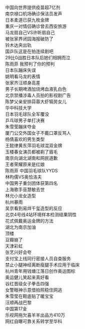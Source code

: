 中国向世界提供疫苗超7亿剂  
南京禄口机场确诊保洁员发声  
日本柔道已获九枚金牌  
重庆一对情侣确诊曾去西安旅游  
马龙扇自己VS许昕扇自己  
被张家界闭园海报破防了  
铃木达央出轨  
国乒队这是在拍连续剧吧  
29比0战胜日本队后她们相拥而泣  
陈雨菲 我预判了你的预判  
日本队蹦床失误  
姚明看马龙的表情  
张家齐汪顺身高差  
男子长期啤酒加烧烤血液乳白色  
北京禁播涉毒人员拍的影视剧广告  
陈梦父亲安排蒜蓉大虾犒劳女儿  
华中科技大学  
日本羽毛球队全军覆没  
乒乓球男子单打决赛  
朱雪莹蹦床夺金  
厦门公交外国女子不戴口罩反骂人  
杨倩喜欢的男生类型  
王懿律黄东萍羽毛球混双金牌  
玉楼春女演员都被剃了眉毛  
南京向湖北湖南和网民道歉  
王者荣耀原来是红娘  
陈雨菲 中国羽毛球队YYDS  
林昀儒VS奥恰洛夫  
中国男子重剑团体获第四名  
上海歌手巫慧敏去世  
林允小龙女造型  
杭州暴雨  
吴京看到易烊千玺造型的反应  
北京4号线4站环境样本检测结果阴性  
花式佩戴奥运金牌的方法  
湖北为南京加油  
顶楼  
豆瓣崩了  
天津彩虹  
张艺兴好会夸  
支付宝上线同行密接人员自查服务  
禁止小腿神经离断瘦腿手术应用于临床  
杭州青年用钱塘江落日创作奥运图标  
奥运健儿笑起来真好看  
谷红晋级女子拳击四强  
女警眼神示意借拍照稳住网逃  
朱雪莹在鞋底贴了暖宝宝  
汪顺再战巴黎  
中国第17金  
乐视网拖欠喜羊羊出品方410万  
网红自曝可靠关系转学至华科  
